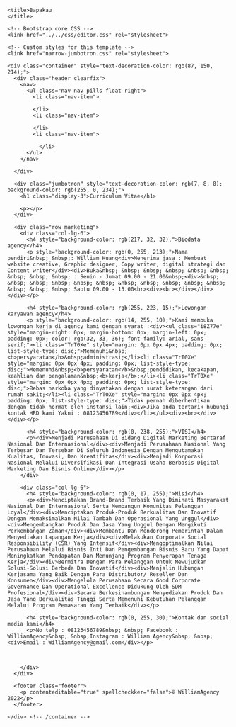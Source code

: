 
<head>
    <meta charset="utf-8">
    <meta name="viewport" content="width=device-width, initial-scale=1, shrink-to-fit=no">
    <meta name="description" content="">
    <meta name="author" content="">


    <title>Bapakau
    </title>

    <!-- Bootstrap core CSS -->
    <link href="../../css/editor.css" rel="stylesheet">

    <!-- Custom styles for this template -->
    <link href="narrow-jumbotron.css" rel="stylesheet">
  </head>

  <body>

    <div class="container" style="text-decoration-color: rgb(87, 150, 214);">
      <div class="header clearfix">
        <nav>
          <ul class="nav nav-pills float-right">
            <li class="nav-item">
              
            </li>
            <li class="nav-item">
              
            </li>
            <li class="nav-item">
              
              </li>
          </ul>
        </nav>
        
      </div>

      <div class="jumbotron" style="text-decoration-color: rgb(7, 8, 8); background-color: rgb(255, 0, 234);">
        <h1 class="display-3">Curriculum Vitae</h1>
        
        <p></p>
      </div>

      <div class="row marketing">
        <div class="col-lg-6">
          <h4 style="background-color: rgb(217, 32, 32);">Biodata agency</h4>
          <p style="background-color: rgb(0, 255, 213);">Nama pendiri&nbsp; &nbsp;: William Huang<div>Menerima jasa : Membuat website creative, Graphic designer, Copy writer, digital strategi dan Content writer</div><div>Buka&nbsp; &nbsp; &nbsp; &nbsp; &nbsp; &nbsp; &nbsp; &nbsp; &nbsp; : Senin - Jumat 09.00 - 21.00&nbsp;<div>&nbsp; &nbsp; &nbsp; &nbsp; &nbsp; &nbsp; &nbsp; &nbsp; &nbsp; &nbsp; &nbsp; &nbsp; &nbsp; &nbsp; Sabtu 09.00 - 15.00<br><div><br></div></div></div></p>

          <h4 style="background-color: rgb(255, 223, 15);">Lowongan karyawan agency</h4>
          <p style="background-color: rgb(14, 255, 10);">Kami membuka lowongan kerja di agency kami dengan syarat :<div><ul class="i8Z77e" style="margin-right: 0px; margin-bottom: 0px; margin-left: 0px; padding: 0px; color: rgb(32, 33, 36); font-family: arial, sans-serif;"><li class="TrT0Xe" style="margin: 0px 0px 4px; padding: 0px; list-style-type: disc;">Memenuhi&nbsp;<b>persyaratan</b>&nbsp;administrasi;</li><li class="TrT0Xe" style="margin: 0px 0px 4px; padding: 0px; list-style-type: disc;">Memenuhi&nbsp;<b>persyaratan</b>&nbsp;pendidikan, kecakapan, keahlian dan pengalaman&nbsp;<b>kerja</b>;</li><li class="TrT0Xe" style="margin: 0px 0px 4px; padding: 0px; list-style-type: disc;">Bebas narkoba yang dinyatakan dengan surat keterangan dari rumah sakit;</li><li class="TrT0Xe" style="margin: 0px 0px 4px; padding: 0px; list-style-type: disc;">Tidak pernah diberhentikan dengan tidak hormat oleh instansi lain;<div>Jika anda tertarik hubungi kontak HRD kami Yakni : 08123456789</div></li></ul><div><br></div></div></p>

          <h4 style="background-color: rgb(0, 238, 255);">VISI</h4>
          <p><div>Menjadi Perusahaan Di Bidang Digital Marketing Bertaraf Nasional Dan Internasional</div><div>Menjadi Perusahaan Nasional Yang Terbesar Dan Tersebar Di Seluruh Indonesia Dengan Mengutamakan Kualitas, Inovasi, Dan Kreatifitas</div><div>Menjadi Korporasi Nasional Melalui Diversifikasi Dan Integrasi Usaha Berbasis Digital Marketing Dan Bisnis Online</div></p>
        </div>

        <div class="col-lg-6">
          <h4 style="background-color: rgb(0, 17, 255);">Misi</h4>
          <p><div>Menciptakan Brand-Brand Terbaik Yang Diminati Masyarakat Nasional Dan Internasional Serta Membangun Komunitas Pelanggan Loyal</div><div>Menciptakan Produk-Produk Berkualitas Dan Inovatif Dengan Memaksimalkan Nilai Tambah Dan Operasional Yang Unggul</div><div>Mengembangkan Produk Dan Jasa Yang Unggul Dengan Mengikuti Perkembangan Zaman</div><div>Membantu Dan Mendorong Pemerintah Dalam Menyediakan Lapangan Kerja</div><div>Melakukan Corporate Social Responsibility (CSR) Yang Intensif</div><div>Mengoptimalkan Nilai Perusahaan Melalui Bisnis Inti Dan Pengembangan Bisnis Baru Yang Dapat Meningkatkan Pendapatan Dan Menunjang Program Penyerapan Tenaga Kerja</div><div>Bermitra Dengan Para Pelanggan Untuk Mewujudkan Solusi-Solusi Berbeda Dan Inovatif</div><div>Menjalin Hubungan Kerjasama Yang Baik Dengan Para Distributor/ Reseller Dan Konsumen</div><div>Mengelola Perusahaan Secara Good Corporate Governance Dan Operational Excellence Didukung Oleh SDM Profesional</div><div>Secara Berkesinambungan Menyediakan Produk Dan Jasa Yang Berkualitas Tinggi Serta Memenuhi Kebutuhan Pelanggan Melalui Program Pemasaran Yang Terbaik</div></p>

          <h4 style="background-color: rgb(0, 255, 30);">Kontak dan social media kami</h4>
          <p>No telp : 08123456789&nbsp; &nbsp; Facebook : WilliamAgency&nbsp; &nbsp;Instagram : William Agency&nbsp; &nbsp;<div>Email : WilliamAgency@gmail.com</div></p>

          
          
        </div>
      </div>

      <footer class="footer">
        <p contenteditable="true" spellcheckker="false">© WilliamAgency 2022</p>
      </footer>

    </div> <!-- /container -->
  

<div id="gtx-trans" style="position: absolute; left: 88px; top: 1593.38px;"><div class="gtx-trans-icon"></div></div></body>
</html>
